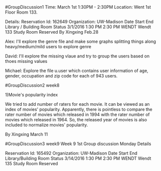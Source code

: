 #GroupDiscussion1
Time: March 1st 1:30PM - 2:30PM 
Location: Went 1st Floor Room 133.

Details:
Reservation Id: 162649
Organization: UW-Madison
Date	Start	End	Library / Building	Room	Status
3/1/2016	1:30 PM	2:30 PM	WENDT	Wendt 133 Study Room	Reserved
By Xingxing Feb.28

Alex:
I'll explore the genre file and make some graphs splitting things along heavy/medium/mild users to explore genre

David:
I'll explore the missing vlaue and try to group the users based on thoes missing values

Michael:
Explore the file u.user which contains user information of age, gender, occupation and zip code for each of 943 users.

#GroupDiscussion2 week8

1)Movie's popularity index

We tried to add number of raters for each movie. It can be viewed as an index of movies' popularity. Apparently, there is pointless to compare the rater number of movies which released in 1994 with the rater number of movies which released in 1964. So, the released year of movies is also included to normalize movies' popularity.

By Xingxing March 11

#GroupDiscussion3 week9
Week 9 1st Group discussion Monday 
Details

Reservation Id: 165492
Organization: UW-Madison
Date	    Start	  End	   Library/Building  	Room	   Status
3/14/2016	1:30 PM	2:30 PM	WENDT	Wendt     135 Study Room	Reserved
